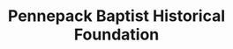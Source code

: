 ---
layout: repo
title: "Pennepack Baptist Historical Foundation"
id: 14893
permalink: repos/14893/
---